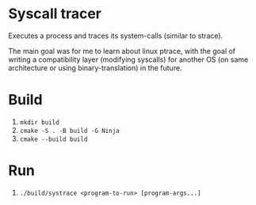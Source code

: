 # Syscall tracer

Executes a process and traces its system-calls  (similar to strace).

The main goal was for me to learn about linux ptrace, with the goal of writing a compatibility layer (modifying syscalls) for another OS (on same architecture or using binary-translation) in the future.

# Build
1. `mkdir build`
2. `cmake -S . -B build -G Ninja`
3. `cmake --build build`

# Run
1. `./build/systrace <program-to-run> [program-args...]`